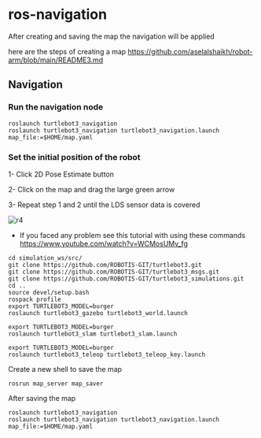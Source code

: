 # ros-navigation
After creating and saving the map the navigation will be applied

here are the steps of creating a map https://github.com/aselalshaikh/robot-arm/blob/main/README3.md

## Navigation
### Run the navigation node 
```
roslaunch turtlebot3_navigation
roslaunch turtlebot3_navigation turtlebot3_navigation.launch map_file:=$HOME/map.yaml
```
### Set the initial position of the robot 
1- Click 2D Pose Estimate button

2- Click on the map and drag the large green arrow 

3- Repeat step 1 and 2 until the LDS sensor data is covered

![r4](https://user-images.githubusercontent.com/85528449/125341523-59eaf980-e35c-11eb-8e55-b471caa010e9.png)


* If you faced any problem see this tutorial with using these commands
https://www.youtube.com/watch?v=WCMosUMv_fg

```
cd simulation_ws/src/
git clone https://github.com/ROBOTIS-GIT/turtlebot3.git
git clone https://github.com/ROBOTIS-GIT/turtlebot3_msgs.git
git clone https://github.com/ROBOTIS-GIT/turtlebot3_simulations.git
cd ..
source devel/setup.bash
rospack profile
export TURTLEBOT3_MODEL=burger
roslaunch turtlebot3_gazebo turtlebot3_world.launch
```
```
export TURTLEBOT3_MODEL=burger
roslaunch turtlebot3_slam turtlebot3_slam.launch
```

```
export TURTLEBOT3_MODEL=burger
roslaunch turtlebot3_teleop turtlebot3_teleop_key.launch
```
Create a new shell to save the map
```
rosrun map_server map_saver
```
After saving the map
```
roslaunch turtlebot3_navigation
roslaunch turtlebot3_navigation turtlebot3_navigation.launch map_file:=$HOME/map.yaml
```
